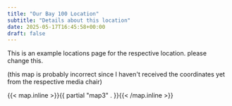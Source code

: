 ```yaml
---
title: "Our Bay 100 Location"
subtitle: "Details about this location"
date: 2025-05-17T16:45:58+00:00
draft: false
---
```


This is an example locations page for the respective location. please change this.

(this map is probably incorrect since I haven't received the coordinates yet from the respective media chair)

{{< map.inline >}}{{ partial "map3" . }}{{< /map.inline >}}

